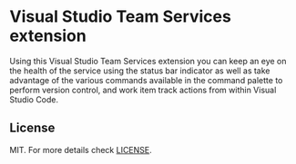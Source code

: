 # Visual Studio Team Services extension
Using this Visual Studio Team Services extension you can keep an eye on the health of the service using the status bar indicator as well as take advantage of the various commands available in the command palette to perform version control, and work item track actions from within Visual Studio Code.

## License
MIT. For more details check [LICENSE](LICENSE).
